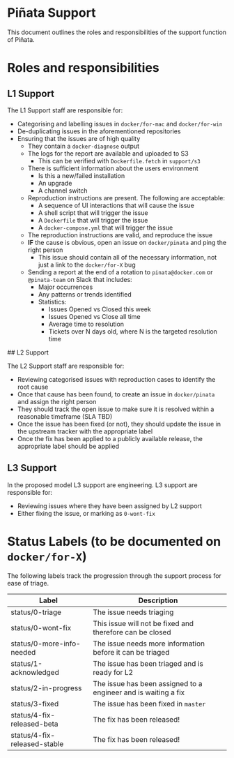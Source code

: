 Piñata Support
==============

This document outlines the roles and responsibilities of the support function
of Piñata.

# Roles and responsibilities

## L1 Support

The L1 Support staff are responsible for:

- Categorising and labelling issues in `docker/for-mac` and `docker/for-win`
- De-duplicating issues in the aforementioned repositories
- Ensuring that the issues are of high quality
  - They contain a `docker-diagnose` output
  - The logs for the report are available and uploaded to S3
    - This can be verified with `Dockerfile.fetch` in `support/s3`
  - There is sufficient information about the users environment
    - Is this a new/failed installation
    - An upgrade
    - A channel switch
  - Reproduction instructions are present. The following are acceptable:
    - A sequence of UI interactions that will cause the issue
    - A shell script that will trigger the issue
    - A `Dockerfile` that will trigger the issue
    - A `docker-compose.yml` that will trigger the issue
  - The reproduction instructions are valid, and reproduce the issue
  - **IF** the cause is obvious, open an issue on `docker/pinata` and ping
    the right person
    - This issue should contain all of the necessary information,
      not just a link to the `docker/for-X` bug
  - Sending a report at the end of a rotation to `pinata@docker.com` or
    `@pinata-team` on Slack that includes:
    - Major occurrences
    - Any patterns or trends identified
    - Statistics:
      - Issues Opened vs Closed this week
      - Issues Opened vs Close all time
      - Average time to resolution
      - Tickets over N days old, where N is the targeted resolution time

## L2 Support

The L2 Support staff are responsible for:

- Reviewing categorised issues with reproduction cases to identify the
  root cause
- Once that cause has been found, to create an issue in `docker/pinata` and
  assign the right person
- They should track the open issue to make sure it is resolved within a
  reasonable timeframe (SLA TBD)
- Once the issue has been fixed (or not), they should update the issue in the
  upstream tracker with the appropriate label
- Once the fix has been applied to a publicly available release, the
  appropriate label should be applied

## L3 Support

In the proposed model L3 support are engineering.
L3 support are responsible for:

- Reviewing issues where they have been assigned by L2 support
- Either fixing the issue, or marking as `0-wont-fix`

# Status Labels (to be documented on `docker/for-X`)

The following labels track the progression through the support process for
ease of triage.

| Label                     | Description                                                            |
|---------------------------|------------------------------------------------------------------------|
| status/0-triage           | The issue needs triaging                                               |
| status/0-wont-fix         | This issue will not be fixed and therefore can be closed                |
| status/0-more-info-needed | The issue needs more information before it can be triaged              |
| status/1-acknowledged     | The issue has been triaged and is ready for L2                         |
| status/2-in-progress      | The issue has been assigned to a engineer and is waiting a fix         |
| status/3-fixed            | The issue has been fixed in `master`                                   |
| status/4-fix-released-beta  | The fix has been released!                                           |
| status/4-fix-released-stable | The fix has been released!                                          |
